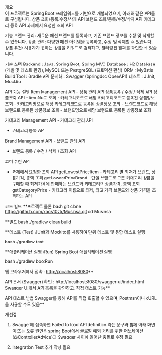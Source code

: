 개요  
  이 프로젝트는 Spring Boot 프레임워크를 기반으로 개발되었으며, 아래와 같은 API들로 구성됩니다.
      상품 조회/등록/수정/삭제 API
      브랜드 조회/등록/수정/삭제 API
      카테고리 등록 API
      과제에서 요청한 조회 API

기능
  브랜드 관리: 새로운 패션 브랜드를 등록하고, 기존 브랜드 정보를 수정 및 삭제할 수 있습니다.
  상품 관리: 다양한 패션 아이템을 등록하고, 수정 및 삭제할 수 있습니다.
  상품 추천: 사용자가 원하는 상품을 키워드로 검색하고, 필터링된 결과를 확인할 수 있습니다.

기술 스택
Backend	: Java, Spring Boot, Spring MVC
Database :	H2 Database (개발 및 테스트 환경), MySQL 또는 PostgreSQL (프로덕션 환경)
ORM	: MyBatis
Build Tool : Gradle
API 문서화 : Swagger (Springdoc OpenAPI)
테스트 : JUnit, Mockito

API 기능 설명
Item Management API - 상품 관리 API
  상품등록 / 수정 / 삭제 API
  상품조회 API
    - itemNo로 조회
    - 카테고리코드로 해당 카테고리코드로 등록된 상품정보 조회
    - 카테고리명으로 해당 카테고리코드로 등록된 상품정보 조회
    - 브랜드코드로 해당 브랜드로 등록된 상품정보 조회
    - 브랜드명으로 해당 브랜드로 등록된 상품정보 조회


카테고리 Management API - 카테고리 관리 API
  - 카테고리 등록 API
  
Brand Management API - 브랜드 관리 API
  - 브랜드 등록 / 수정 / 삭제 / 조회 API

코디 추천 API
  - 과제에서 요청한 조회 API 
  getLowestPriceItem - 카테고리 별 최저가 브랜드, 상품가격, 총액 조회
  getLowestPriceBrand - 단일 브랜드로 모든 카테고리 상품을 구매할 때 최저가격에 판매하는 브랜드와 카테고리의 상품가격, 총액 조회
  getCategoryPrice - 카테고리 이름으로 최저, 최고 가격 브랜드와 상품 가격을 조회하는 API


코드 빌드
**프로젝트 클론 
bash
git clone https://github.com/kaos1025/Musinsa.git
cd Musinsa


**빌드
bash
./gradlew clean build


**테스트 (Test)
JUnit과 Mockito를 사용하여 단위 테스트 및 통합 테스트 실행

bash
./gradlew test


**애플리케이션 실행 (Run)
Spring Boot 애플리케이션 실행

bash
./gradlew bootRun



웹 브라우저에서 접속 : [http://localhost:8080](http://localhost:8080/)**

API 문서 (Swagger) 확인 : http://localhost:8080/swagger-ui/index.html
Swagger UI에서 API 목록을 확인하고, 직접 테스트 가능**

API 테스트 방법
Swagger를 통해 API를 직접 호출할 수 있으며, Postman이나 cURL을 사용할 수도 있음**


개선점 
1) Swagger에 접속하면 Failed to load API definition.라는 문구와 함께 아래 화면이 뜨는 오류
원인은 spring Boot에서 글로벌 예외 처리를 위한 어노테이션(@ControllerAdvice)과 Swagger 사이에 일어난 충돌로 수정 필요

2) Integration Test 추가 작성 필요 





